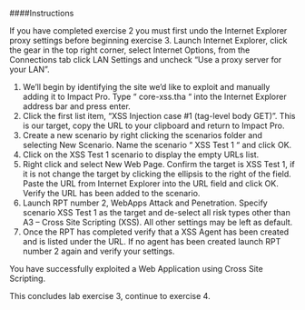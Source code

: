 ####Instructions

If you have completed exercise 2 you must first undo the Internet Explorer proxy settings before beginning exercise 3. Launch Internet Explorer, click the gear in the top right corner, select Internet Options, from the Connections tab click LAN Settings and uncheck “Use a proxy server for your LAN”.

1. We’ll begin by identifying the site we’d like to exploit and manually adding it to Impact Pro. Type “ core-xss.tha “ into the Internet Explorer address bar and press enter. 
2. Click the first list item, “XSS Injection case #1 (tag-level body GET)”. This is our target, copy the URL to your clipboard and return to Impact Pro. 
3. Create a new scenario by right clicking the scenarios folder and selecting New Scenario. Name the scenario “ XSS Test 1 “  and click OK. 
4. Click on the XSS Test 1 scenario to display the empty URLs list. 
5. Right click and select New Web Page. Confirm the target is XSS Test 1, if it is not change the target by clicking the ellipsis to the right of the field. Paste the URL from Internet Explorer into the URL field and click OK. Verify the URL has been added to the scenario.
6. Launch RPT number 2, WebApps Attack and Penetration. Specify scenario XSS Test 1 as the target and de-select all risk types other than A3 – Cross Site Scripting (XSS). All other settings may be left as default. 
7. Once the RPT has completed verify that a XSS Agent has been created and is listed under the URL. If no agent has been created launch RPT number 2 again and verify your settings. 

You have successfully exploited a Web Application using Cross Site Scripting. 

This concludes lab exercise 3, continue to exercise 4.
